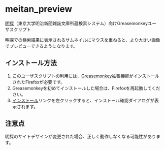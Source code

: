 # meitan_preview


[明探]（東京大学明治新聞雑誌文庫所蔵検索システム）向けGreasemonkeyユーザスクリプト

明探での検索結果に表示されるサムネイルにマウスを重ねると、より大きい画像でプレビューできるようになります。

[明探]: http://www.meitan.j.u-tokyo.ac.jp/
[Greasemonkey]: https://addons.mozilla.org/ja/firefox/addon/greasemonkey/

## インストール方法

1. このユーザスクリプトの利用には、[Greasemonkey]拡張機能がインストールされたFirefoxが必要です。
2. Greasemonkeyを初めてインストールした場合は、Firefoxを再起動してください。
3. [インストール]リンクを左クリックすると、インストール確認ダイアログが表示されます。

[インストール]: https://github.com/2SC1815J/meitan_preview/raw/master/meitan_preview.user.js

## 注意点

明探のサイトデザインが変更された場合、正しく動作しなくなる可能性があります。
